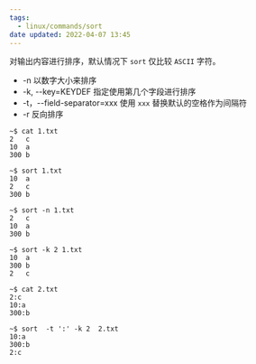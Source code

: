 ```yaml
---
tags:
  - linux/commands/sort
date updated: 2022-04-07 13:45
---
```


对输出内容进行排序，默认情况下 `sort`  仅比较 `ASCII` 字符。

- -n 以数字大小来排序
- -k, --key=KEYDEF 指定使用第几个字段进行排序
- -t，--field-separator=xxx 使用 `xxx` 替换默认的空格作为间隔符
- -r 反向排序

```shell
~$ cat 1.txt
2   c
10  a
300 b

~$ sort 1.txt
10  a
2   c
300 b

~$ sort -n 1.txt
2   c
10  a
300 b

~$ sort -k 2 1.txt
10  a
300 b
2   c

~$ cat 2.txt
2:c
10:a
300:b

~$ sort  -t ':' -k 2  2.txt
10:a
300:b
2:c
```
